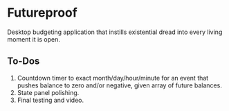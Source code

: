 # Futureproof
Desktop budgeting application that instills existential dread into every living moment it is open.

## To-Dos
1. Countdown timer to exact month/day/hour/minute for an event that pushes balance to zero and/or negative, given array of future balances.
2. State panel polishing.
3. Final testing and video.
